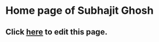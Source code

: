 # Home page of Subhajit Ghosh

## Click [here](https://github.com/subhajitgithub2019/subhajit_ghosh-math-home_page/edit/gh-pages/index.md) to edit this page.

